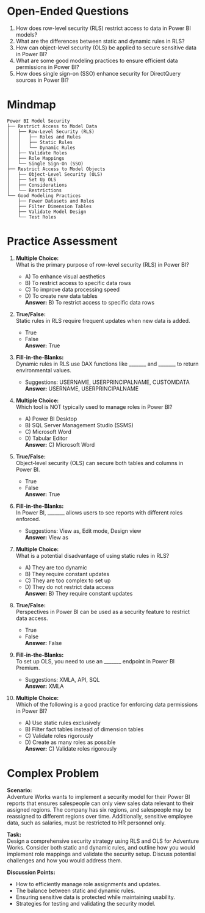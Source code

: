 # Open-Ended Questions

1. How does row-level security (RLS) restrict access to data in Power BI models?
2. What are the differences between static and dynamic rules in RLS?
3. How can object-level security (OLS) be applied to secure sensitive data in Power BI?
4. What are some good modeling practices to ensure efficient data permissions in Power BI?
5. How does single sign-on (SSO) enhance security for DirectQuery sources in Power BI?

# Mindmap

```
Power BI Model Security
├── Restrict Access to Model Data
│   ├── Row-Level Security (RLS)
│   │   ├── Roles and Rules
│   │   ├── Static Rules
│   │   └── Dynamic Rules
│   ├── Validate Roles
│   ├── Role Mappings
│   └── Single Sign-On (SSO)
├── Restrict Access to Model Objects
│   ├── Object-Level Security (OLS)
│   ├── Set Up OLS
│   ├── Considerations
│   └── Restrictions
└── Good Modeling Practices
    ├── Fewer Datasets and Roles
    ├── Filter Dimension Tables
    ├── Validate Model Design
    └── Test Roles
```

# Practice Assessment

1. **Multiple Choice:**  
   What is the primary purpose of row-level security (RLS) in Power BI?
   - A) To enhance visual aesthetics
   - B) To restrict access to specific data rows
   - C) To improve data processing speed
   - D) To create new data tables  
   **Answer:** B) To restrict access to specific data rows

2. **True/False:**  
   Static rules in RLS require frequent updates when new data is added.  
   - True
   - False  
   **Answer:** True

3. **Fill-in-the-Blanks:**  
   Dynamic rules in RLS use DAX functions like _______ and _______ to return environmental values.  
   - Suggestions: USERNAME, USERPRINCIPALNAME, CUSTOMDATA  
   **Answer:** USERNAME, USERPRINCIPALNAME

4. **Multiple Choice:**  
   Which tool is NOT typically used to manage roles in Power BI?
   - A) Power BI Desktop
   - B) SQL Server Management Studio (SSMS)
   - C) Microsoft Word
   - D) Tabular Editor  
   **Answer:** C) Microsoft Word

5. **True/False:**  
   Object-level security (OLS) can secure both tables and columns in Power BI.  
   - True
   - False  
   **Answer:** True

6. **Fill-in-the-Blanks:**  
   In Power BI, _______ allows users to see reports with different roles enforced.  
   - Suggestions: View as, Edit mode, Design view  
   **Answer:** View as

7. **Multiple Choice:**  
   What is a potential disadvantage of using static rules in RLS?
   - A) They are too dynamic
   - B) They require constant updates
   - C) They are too complex to set up
   - D) They do not restrict data access  
   **Answer:** B) They require constant updates

8. **True/False:**  
   Perspectives in Power BI can be used as a security feature to restrict data access.  
   - True
   - False  
   **Answer:** False

9. **Fill-in-the-Blanks:**  
   To set up OLS, you need to use an _______ endpoint in Power BI Premium.  
   - Suggestions: XMLA, API, SQL  
   **Answer:** XMLA

10. **Multiple Choice:**  
    Which of the following is a good practice for enforcing data permissions in Power BI?
    - A) Use static rules exclusively
    - B) Filter fact tables instead of dimension tables
    - C) Validate roles rigorously
    - D) Create as many roles as possible  
    **Answer:** C) Validate roles rigorously

# Complex Problem

**Scenario:**  
Adventure Works wants to implement a security model for their Power BI reports that ensures salespeople can only view sales data relevant to their assigned regions. The company has six regions, and salespeople may be reassigned to different regions over time. Additionally, sensitive employee data, such as salaries, must be restricted to HR personnel only.

**Task:**  
Design a comprehensive security strategy using RLS and OLS for Adventure Works. Consider both static and dynamic rules, and outline how you would implement role mappings and validate the security setup. Discuss potential challenges and how you would address them.

**Discussion Points:**
- How to efficiently manage role assignments and updates.
- The balance between static and dynamic rules.
- Ensuring sensitive data is protected while maintaining usability.
- Strategies for testing and validating the security model.